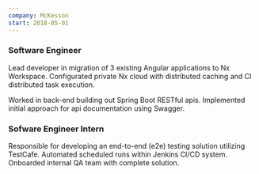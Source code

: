 ```yaml
---
company: McKesson
start: 2018-05-01
---
```


### Software Engineer

Lead developer in migration of 3 existing Angular applications to Nx Workspace.
Configurated private Nx cloud with distributed caching and CI distributed task
execution.

Worked in back-end building out Spring Boot RESTful apis. Implemented initial
approach for api documentation using Swagger.

### Sofware Engineer Intern

Responsible for developing an end-to-end (e2e) testing solution utilizing
TestCafe. Automated scheduled runs within Jenkins CI/CD system. Onboarded
internal QA team with complete solution.
